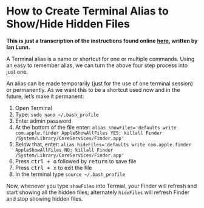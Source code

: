 # How to Create Terminal Alias to Show/Hide Hidden Files

**This is just a transcription of the instructions found online <a href="https://ianlunn.co.uk/articles/quickly-showhide-hidden-files-mac-os-x-mavericks/">here</a>, written by Ian Lunn.**

A Terminal alias is a name or shortcut for one or multiple commands. Using an easy to remember alias, we can turn the above four step process into just one.

An alias can be made temporarily (just for the use of one terminal session) or permanently. As we want this to be a shortcut used now and in the future, let’s make it permanent:

1. Open Terminal
2. Type: `sudo nano ~/.bash_profile`
3. Enter admin password
4. At the bottom of the file enter: `alias showFiles='defaults write com.apple.finder AppleShowAllFiles YES; killall Finder /System/Library/CoreServices/Finder.app'`
5. Below that, enter: `alias hideFiles='defaults write com.apple.finder AppleShowAllFiles NO; killall Finder /System/Library/CoreServices/Finder.app'`
6. Press <kbd>ctrl + o</kbd> followed by <kbd>return</kbd> to save file
7. Press <kbd>ctrl + x</kbd> to exit the file
8. In the terminal type `source ~/.bash_profile`

Now, whenever you type `showFiles` into Termial, your Finder will refresh and start showing all the hidden files; alternately `hideFiles` will refresh Finder and stop showing hidden files.